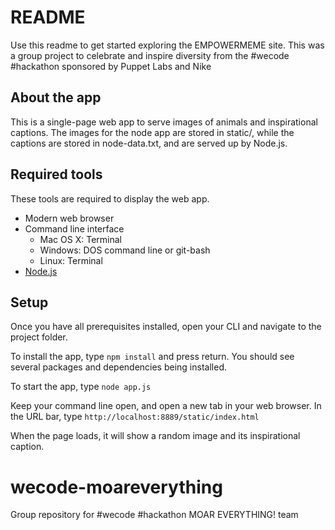 # README

Use this readme to get started exploring the EMPOWERMEME site. This was a group project to celebrate and inspire diversity from the #wecode #hackathon sponsored by Puppet Labs and Nike

## About the app

This is a single-page web app to serve images of animals and inspirational captions. The images for the node app are stored in static/, while the captions are stored in node-data.txt, and are served up by Node.js.

## Required tools

These tools are required to display the web app.

* Modern web browser
* Command line interface
  * Mac OS X: Terminal
  * Windows: DOS command line or git-bash
  * Linux: Terminal
* [Node.js](https://nodejs.org/download/) 

## Setup
Once you have all prerequisites installed, open your CLI and navigate to the project folder.

To install the app, type `npm install` and press return. You should see several packages and dependencies being installed.

To start the app, type `node app.js`

Keep your command line open, and open a new tab in your web browser. In the URL bar, type `http://localhost:8889/static/index.html`

When the page loads, it will show a random image and its inspirational caption.

# wecode-moareverything
Group repository for #wecode #hackathon MOAR EVERYTHING! team

